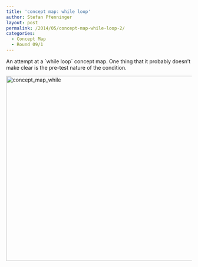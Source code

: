 ```yaml
---
title: 'concept map: while loop'
author: Stefan Pfenninger
layout: post
permalink: /2014/05/concept-map-while-loop-2/
categories:
  - Concept Map
  - Round 09/1
---
```

An attempt at a \`while loop\` concept map. One thing that it probably doesn&#8217;t make clear is the pre-test nature of the condition.

[<img class="alignnone size-large wp-image-6911" alt="concept_map_while" src="http://teaching.software-carpentry.org/wp-content/uploads/2014/05/concept_map_while-1024x726.jpg" width="707" height="501" />][1]

 [1]: http://teaching.software-carpentry.org/wp-content/uploads/2014/05/concept_map_while.jpg